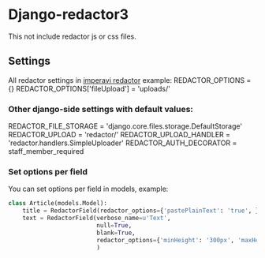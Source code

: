 # Django-redactor3
This not include redactor js or css files.

## Settings
All redactor settings in [imperavi redactor](https://imperavi.com/redactor/docs/settings/)
example:
REDACTOR_OPTIONS = {}
REDACTOR_OPTIONS['fileUpload'] = 'uploads/'

### Other django-side settings with default values:

REDACTOR_FILE_STORAGE = 'django.core.files.storage.DefaultStorage'
REDACTOR_UPLOAD = 'redactor/'
REDACTOR_UPLOAD_HANDLER = 'redactor.handlers.SimpleUploader'
REDACTOR_AUTH_DECORATOR = staff_member_required

### Set options per field

You can set options per field in models, example:

```Python
class Article(models.Model):
	title = RedactorField(redactor_options={'pastePlainText': 'true', })
	text = RedactorField(verbose_name=u'Text',
						 null=True,
						 blank=True,
						 redactor_options={'minHeight': '300px', 'maxHeight': '800px', }
						 )
```